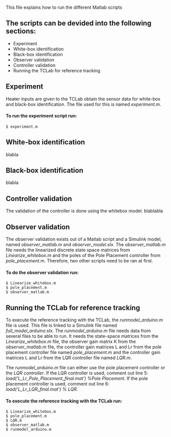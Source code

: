 This file explains how to run the different Matlab scripts

## The scripts can be devided into the following sections:
* Experiment
* White-box identification
* Black-box identification
* Observer validation
* Controller validation
* Running the TCLab for reference tracking



## Experiment
Heater inputs are given to the TCLab obtain the sensor data for white-box and black-box identification. The file used for this is named *experiment.m*.
#### To run the experiment script run: 
```
$ experiment.m
```



## White-box identification
blabla



## Black-box identification
blabla



## Controller validation
The validation of the controller is done using the whitebox model. blablabla



## Observer validation
The observer validation exists out of a Matlab script and a Simulink model, named *observer_matlab.m* and *observer_model.slx*. The *observer_matlab.m* file needs the linearized discrete state space matrices from *Linearize_whitebox.m* and the poles of the Pole Placement controller from *pole_placement.m*. Therefore, two other scripts need to be ran at first.
#### To do the observer validation run: 
```
$ Linearize_whitebox.m
$ pole_placement.m
$ observer_matlab.m
```



## Running the TCLab for reference tracking
To execute the reference tracking with the TCLab, the *runmodel_arduino.m* file is used. This file is linked to a Simulink file named *full_model_arduino.slx*. The *runmodel_arduino.m* file needs data from several files to be able to run. It needs the state-space matrices from the *Linearize_whitebox.m* file, the observer gain matrix K from the *observer_matlab.m* file, the controller gain matrices L and Lr from the pole placement controller file named *pole_placement.m* and the controller gain matrices L and Lr from the LQR controller file named *LQR.m*. 

The *runmodel_arduino.m* file can either use the pole placement controller or the *LQR controller*. If the LQR controller is used, comment out line 5: *load('L_Lr_Pole_Placement_final.mat') %Pole Placement*. If the pole placement controller is used, comment out line 6: *load('L_Lr_LQR_final.mat') % LQR*. 
#### To execute the reference tracking with the TCLab run: 
```
$ Linearize_whitebox.m
$ pole_placement.m
$ LQR.m
$ observer_matlab.m
$ runmodel_arduino.m
```
